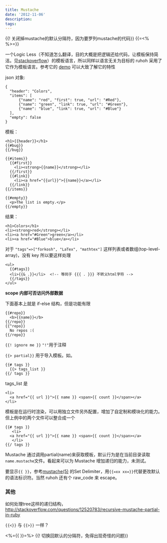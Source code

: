 ```yaml
---
title: Mustache
date: '2012-11-06'
description:
tags:
---
```



{{! 关闭掉mustache的默认分隔符，因为要罗列mustache的代码}}
{{=<% %>=}}

一个Logic Less（不知道怎么翻译，目的大概是把逻辑还给代码，让模板保持简洁。见[stackoverflow][]）的模板语言，所以同样以语言无关为目标的 ruhoh 采用了它作为模板语言。参考它的 [demo][] 可以大致了解它的特性

json 对象:

    {
      "header": "Colors",
      "items": [
          {"name": "red", "first": true, "url": "#Red"},
          {"name": "green", "link": true, "url": "#Green"},
          {"name": "blue", "link": true, "url": "#Blue"}
      ],
      "empty": false
    }

模板：

    <h1>{{header}}</h1>
    {{#bug}}
    {{/bug}}
    
    {{#items}}
      {{#first}}
        <li><strong>{{name}}</strong></li>
      {{/first}}
      {{#link}}
        <li><a href="{{url}}">{{name}}</a></li>
      {{/link}}
    {{/items}}
    
    {{#empty}}
      <p>The list is empty.</p>
    {{/empty}}

结果：

    <h1>Colors</h1>
    <li><strong>red</strong></li>
    <li><a href="#Green">green</a></li>
    <li><a href="#Blue">blue</a></li>

对于  `"tags"=>["forkosh", "LaTex", "mathtex"]` 这样列表或者数组(top-level-array)，没有 key 所以要这样处理

    <ul>
      {{#tags}}
      <li>{{& .}}</li>  <!-- 等同于 {{{ . }}} 不转义html字符 -->
      {{/tags}} 
    </ul>

**scope 内部可否访问外部数据**

下面基本上就是 if-else 结构，但是功能有限

    {{#repo}}
      <b>{{name}}</b>
    {{/repo}}
    {{^repo}}
      No repos :(
    {{/repo}}

`{{! ignore me }}` `"!"`用于注释


`{{> partial}}` 用于导入模板。如。
    
    {{# tags }}
      {{> tags_list }}
    {{/ tags }}

tags_list 是

    <li>
      <a href="{{ url }}">{{ name }} <span>{{ count }}</span></a>
    </li>

模板是在运行时渲染，可以用独立文件另外配置，增加了自定制和模块化的能力。
但上例中的两个文件可以整合成一个
   
    {{# tags }}
       <li>
      <a href="{{ url }}">{{ name }} <span>{{ count }}</span></a>
       </li>
    {{/ tags }}

Mustache 通过调用partial(name)来获取模板，默认行为是在当前目录读取`name.mustache`文件。看起来可以为 Mustache 增加递归的能力，未测试。

要显示`{{ }}`，参考[mustache(5)][] 的Set Delimiter，用`{{=xx xx=}}`代替更改默认的语法标识符。当然 ruhoh 还有个 raw_code 来 escape。

[mustache(5)]: http://mustache.github.com/mustache.5.html
[stackoverflow]: http://stackoverflow.com/questions/3896730/whats-the-advantage-of-logic-less-template-such-as-mustache
[demo]: http://mustache.github.com/#demo

### 其他

如何处理tree这样的递归结构，
http://stackoverflow.com/questions/12520783/recursive-mustache-partial-in-ruby

`{{<}}` 与 `{{>}}` 一样？


<%={{ }}=%>
{{! 切换回默认的分隔符，免得出现奇怪的问题}} 
